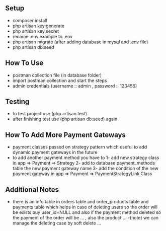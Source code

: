 ## Setup

- composer install
- php artisan key:generate
- php artisan key:secret
- rename .env.example to .env
- php artisan migrate (after adding database in mysql and .env file)
- php artisan db:seed

## How To Use
- postman collection file (in database folder)
- import postman collection and start the steps
- admin credentials (username :: admin , password :: 123456)

## Testing

- to test project use (php artisan test)
- after finishing test use (php artisan db:seed) again


## How To Add More Payment Gateways

- payment classes passed on strategy pattern which useful to add dynamic payment gateways 
in the future 
- to add  another payment method you have to 
1- add new strategy class in app => Payment => Strategy 
2- add to database payment_methods table the new payment gateway name
3- add the condition of the new payment gateway in app => Payment => PaymentStrategyLink Class

## Additional Notes

- there is an info table in orders table and order_products table and payments table
which helps in case of deleting users so the order will be exists buy user_id=NULL and also if the payment method deleted so the payment of the order will be ... , also the product ...
-(note) we can manage the deleting case by soft delete ...


